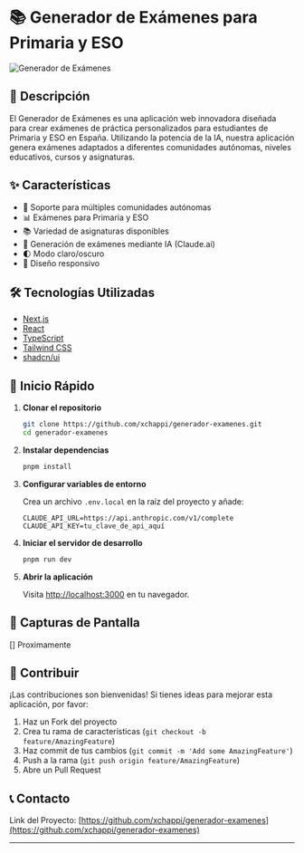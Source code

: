 # 📚 Generador de Exámenes para Primaria y ESO

![Generador de Exámenes](https://images.unsplash.com/photo-1606326608606-aa0b62935f2b?ixlib=rb-4.0.3&ixid=M3wxMjA3fDB8MHxwaG90by1wYWdlfHx8fGVufDB8fHx8fA%3D%3D&auto=format&fit=crop&w=2070&q=80)

## 🚀 Descripción

El Generador de Exámenes es una aplicación web innovadora diseñada para crear exámenes de práctica personalizados para estudiantes de Primaria y ESO en España. Utilizando la potencia de la IA, nuestra aplicación genera exámenes adaptados a diferentes comunidades autónomas, niveles educativos, cursos y asignaturas.

## ✨ Características

- 🏫 Soporte para múltiples comunidades autónomas
- 📊 Exámenes para Primaria y ESO
- 📚 Variedad de asignaturas disponibles
- 🤖 Generación de exámenes mediante IA (Claude.ai)
- 🌓 Modo claro/oscuro
- 📱 Diseño responsivo

## 🛠️ Tecnologías Utilizadas

- [Next.js](https://nextjs.org/)
- [React](https://reactjs.org/)
- [TypeScript](https://www.typescriptlang.org/)
- [Tailwind CSS](https://tailwindcss.com/)
- [shadcn/ui](https://ui.shadcn.com/)

## 🚀 Inicio Rápido

1. **Clonar el repositorio**

   ```bash
   git clone https://github.com/xchappi/generador-examenes.git
   cd generador-examenes
   ```

2. **Instalar dependencias**

   ```bash
   pnpm install
   ```

3. **Configurar variables de entorno**

   Crea un archivo `.env.local` en la raíz del proyecto y añade:

   ```
   CLAUDE_API_URL=https://api.anthropic.com/v1/complete
   CLAUDE_API_KEY=tu_clave_de_api_aquí
   ```

4. **Iniciar el servidor de desarrollo**

   ```bash
   pnpm run dev
   ```

5. **Abrir la aplicación**

   Visita [http://localhost:3000](http://localhost:3000) en tu navegador.

## 📸 Capturas de Pantalla

[] Proximamente

## 🤝 Contribuir

¡Las contribuciones son bienvenidas! Si tienes ideas para mejorar esta aplicación, por favor:

1. Haz un Fork del proyecto
2. Crea tu rama de características (`git checkout -b feature/AmazingFeature`)
3. Haz commit de tus cambios (`git commit -m 'Add some AmazingFeature'`)
4. Push a la rama (`git push origin feature/AmazingFeature`)
5. Abre un Pull Request

## 📞 Contacto


Link del Proyecto: [https://github.com/xchappi/generador-examenes](https://github.com/xchappi/generador-examenes)

---
